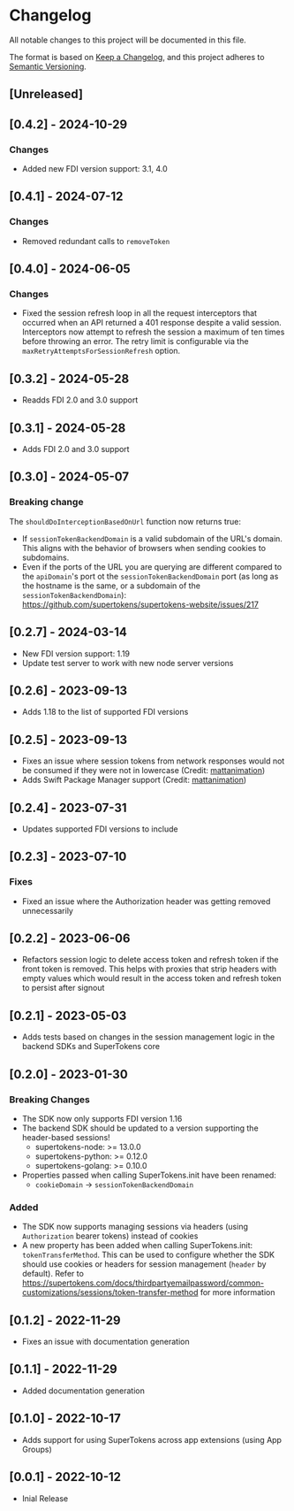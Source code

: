 # Changelog
All notable changes to this project will be documented in this file.

The format is based on [Keep a Changelog](https://keepachangelog.com/en/1.0.0/),
and this project adheres to [Semantic Versioning](https://semver.org/spec/v2.0.0.html).

## [Unreleased]

## [0.4.2] - 2024-10-29

### Changes

- Added new FDI version support: 3.1, 4.0


## [0.4.1] - 2024-07-12

### Changes

- Removed redundant calls to `removeToken`

## [0.4.0] - 2024-06-05

### Changes

- Fixed the session refresh loop in all the request interceptors that occurred when an API returned a 401 response despite a valid session. Interceptors now attempt to refresh the session a maximum of ten times before throwing an error. The retry limit is configurable via the `maxRetryAttemptsForSessionRefresh` option.

## [0.3.2] - 2024-05-28

- Readds FDI 2.0 and 3.0 support

## [0.3.1] - 2024-05-28

- Adds FDI 2.0 and 3.0 support

## [0.3.0] - 2024-05-07

### Breaking change

The `shouldDoInterceptionBasedOnUrl` function now returns true: 
- If `sessionTokenBackendDomain` is a valid subdomain of the URL's domain. This aligns with the behavior of browsers when sending cookies to subdomains.
- Even if the ports of the URL you are querying are different compared to the `apiDomain`'s port ot the `sessionTokenBackendDomain` port (as long as the hostname is the same, or a subdomain of the `sessionTokenBackendDomain`): https://github.com/supertokens/supertokens-website/issues/217

## [0.2.7] - 2024-03-14

- New FDI version support: 1.19
- Update test server to work with new node server versions

## [0.2.6] - 2023-09-13

- Adds 1.18 to the list of supported FDI versions

## [0.2.5] - 2023-09-13

- Fixes an issue where session tokens from network responses would not be consumed if they were not in lowercase (Credit: [mattanimation](https://github.com/mattanimation))
- Adds Swift Package Manager support (Credit: [mattanimation](https://github.com/mattanimation))

## [0.2.4] - 2023-07-31

- Updates supported FDI versions to include

## [0.2.3] - 2023-07-10

### Fixes

- Fixed an issue where the Authorization header was getting removed unnecessarily

## [0.2.2] - 2023-06-06

- Refactors session logic to delete access token and refresh token if the front token is removed. This helps with proxies that strip headers with empty values which would result in the access token and refresh token to persist after signout

## [0.2.1] - 2023-05-03

- Adds tests based on changes in the session management logic in the backend SDKs and SuperTokens core

## [0.2.0] - 2023-01-30

### Breaking Changes

- The SDK now only supports FDI version 1.16
- The backend SDK should be updated to a version supporting the header-based sessions!
    -   supertokens-node: >= 13.0.0
    -   supertokens-python: >= 0.12.0
    -   supertokens-golang: >= 0.10.0
- Properties passed when calling SuperTokens.init have been renamed:
    - `cookieDomain` -> `sessionTokenBackendDomain`

### Added

- The SDK now supports managing sessions via headers (using `Authorization` bearer tokens) instead of cookies
- A new property has been added when calling SuperTokens.init: `tokenTransferMethod`. This can be used to configure whether the SDK should use cookies or headers for session management (`header` by default). Refer to https://supertokens.com/docs/thirdpartyemailpassword/common-customizations/sessions/token-transfer-method for more information

## [0.1.2] - 2022-11-29

- Fixes an issue with documentation generation

## [0.1.1] - 2022-11-29

- Added documentation generation

## [0.1.0] - 2022-10-17

- Adds support for using SuperTokens across app extensions (using App Groups)

## [0.0.1] - 2022-10-12

- Inial Release